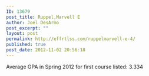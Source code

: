 ```yaml
---
ID: 13679
post_title: Ruppel,Marvell E
author: Joel DesArmo
post_excerpt: ""
layout: post
permalink: http://effrtlss.com/ruppelmarvell-e-4/
published: true
post_date: 2012-11-02 20:56:18
---
```

<p>Average GPA in Spring 2012 for first course listed: 3.334</p>